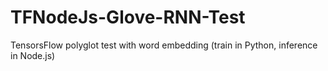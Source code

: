 # TFNodeJs-Glove-RNN-Test
TensorsFlow polyglot test with word embedding (train in Python, inference in Node.js)

